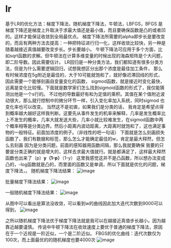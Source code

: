 # lr
基于LR的优化方法：梯度下降法，随机梯度下降法，牛顿法，LBFGS，BFGS
是梯度下降还是梯度上升取决于求最大值还是最小值，而且要确保函数是凸的或者凹的。这样才能保证收敛到全局最优点。
梯度下降法所需要的alpha即步长是要改变的，而且有两种方法去提高：一种把特征进行归一化，这样收敛比较快，另一种是随着越接近真值越要改变步长。步长要越小。
牛顿下降法可应用于多个方面，比如sqrt函数的求解。但牛顿法在计算多维变量的时候出现的海森矩阵是个大问题，即二阶导数。因此需要估计。
LR回归是一种分类方法，我们都知道有很多分类方法，但是为什么需要逻辑回归，试想我想区分出那个浓度是最佳加工条件，
那么有时候浓度在5g附近是最佳的，大于10可能就饱和了，就好像迟滞回线的形式，因此需要一个能够刻画自变量变化的函数，
sigmod函数，就是接近时变化最快，远离是变化比较慢。下面就是数学家们怎么找到sigmoid函数的形式了，我仅能猜测出他是一个s行的。
不过他的导数最好有和为定值的乘积。其值在某个值附近波动很大，那么就行控制中的微分环节一样，引入变化率加入系统，同时sigmod 也变化率也可以改变。
当然这不是初衷，如果我们是分类的话，
我肯定是希望点得到概率越大越好这样我判断。这要先从事件发生的机率来解释，几率是发生概率比上不发生的概率，几率大就发送大些，几率小就比较难发生，在sigmod函数中两个概率相等是分类边界。然后小距离内波动距离，大距离时就饱和了，这也满足事物的一般特征。前面加浓度的例子。（非线性的吧一句话）
下面就是怎么刻画损失函数了，我们有数据和标签，那么怎么才能确定最佳的w，肯定是最大释然，但怎么去刻画
因为是分类问题，前面的感知器用函数间隔，那么我就要确保
我要的只要是分类正确的就是增大的，这样去求最大值就行。就是都满足了，这样最大释然函数也出来了（p）**y（1-p）**（1-y）
这里我感觉这并不是凸函数，所以想办法变成凸的，-log函数就是凸的，而里面的函数又是单调，所以下面就是优化的问题，梯度下降法，。
随机梯度下降法结果：
![image](https://github.com/chenglu66/lr/blob/master/figure_1-1.png)

批量梯度下降法结果：
![image](https://github.com/chenglu66/lr/blob/master/figure_1-2.png)

一般随机梯度下降法结果：
![image](https://github.com/chenglu66/lr/blob/master/figure_1-3.png)

从图中可以看出是算法没收敛，可以看到w的曲线因此加大迭代次数到9000可以得到，
![image](https://github.com/chenglu66/lr/blob/master/123.png)

之所以随机梯度下降法优于梯度下降法就是我可以在越接近真值步长越小。因为越靠近越要谨慎。
传说中牛顿下降法在收敛速度上要优于普通的梯度下降法，原因在于一个近视是一阶近似，一个是二阶近似。
FBGS的优化曲线：迭代次数仅为100次，而上面最优的的随机梯度也要4000次
![image](https://github.com/chenglu66/lr/blob/master/figure_1-4.png)
